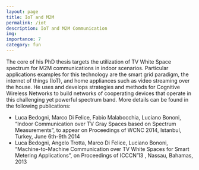 ```yaml
---
layout: page
title: IoT and M2M
permalink: /iot
description: IoT and M2M Communication
img:
importance: 7
category: fun
---
```


The core of his PhD thesis targets the utilization of TV White Space spectrum for M2M communications in indoor scenarios. Particular applications examples for this technology are the smart grid paradigm, the internet of things (IoT), and home appliances such as video streaming over the house. He uses and develops strategies and methods for Cognitive Wireless Networks to build networks of cooperating devices that operate in this challenging yet powerful spectrum band. More details can be found in the following publications:

* Luca Bedogni, Marco Di Felice, Fabio Malabocchia, Luciano Bononi, “Indoor Communication over TV Gray Spaces based on Spectrum Measurements”, to appear on Proceedings of WCNC 2014, Istanbul, Turkey, June 6th-9th 2014
* Luca Bedogni, Angelo Trotta, Marco Di Felice, Luciano Bononi, “Machine-to-Machine Communication over TV White Spaces for Smart Metering Applications”, on Proceedings of ICCCN’13 , Nassau, Bahamas, 2013